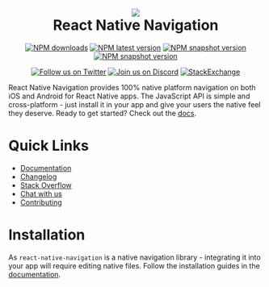 <h1 align="center">
  <img src=".logo.png"/><br/>
  React Native Navigation
</h1>

<p align="center">
  <a href="https://www.npmjs.com/package/react-native-navigation"><img src="https://img.shields.io/npm/dw/react-native-navigation.svg?style=flat-square" alt="NPM downloads"></a>
  <a href="https://www.npmjs.com/package/react-native-navigation"><img src="https://img.shields.io/npm/v/react-native-navigation/latest.svg?style=flat-square" alt="NPM latest version"></a>
  <a href="https://www.npmjs.com/package/react-native-navigation"><img src="https://img.shields.io/npm/v/react-native-navigation/snapshot.svg?style=flat-square" alt="NPM snapshot version"></a>
  <a href="https://jenkins-oss.wixpress.com/job/multi-react-native-navigation-master/"><img src="https://img.shields.io/jenkins/s/http/jenkins-oss.wixpress.com:8080/job/multi-react-native-navigation-master.svg?style=flat-square" alt="NPM snapshot version"></a>
</p>
<p align="center">
  <a href="https://twitter.com/reactnativenav"><img src="https://img.shields.io/twitter/follow/reactnativenav.svg?style=flat-square&colorA=1da1f2&colorB=&label=Follow%20us%20on%20Twitter" alt="Follow us on Twitter"></a>
  <a href="https://discord.gg/DhkZjq2"><img src="https://img.shields.io/badge/discord-react--native--navigation-738bd7.svg?style=flat" alt="Join us on Discord"></a>
  <a href="https://stackoverflow.com/questions/tagged/wix-react-native-navigation"><img src="https://img.shields.io/stackexchange/stackoverflow/t/wix-react-native-navigation.svg?style=flat" alt="StackExchange"></a>
</p>

React Native Navigation provides 100% native platform navigation on both iOS and Android for React Native apps. The JavaScript API is simple and cross-platform - just install it in your app and give your users the native feel they deserve. Ready to get started? Check out the [docs](https://wix.github.io/react-native-navigation/).

# Quick Links
- [Documentation](https://wix.github.io/react-native-navigation/)
- [Changelog](https://github.com/wix/react-native-navigation/blob/master/CHANGELOG.md)
- [Stack Overflow](http://stackoverflow.com/questions/tagged/react-native-navigation)
- [Chat with us](https://discord.gg/DhkZjq2)
- [Contributing](https://wix.github.io/react-native-navigation/docs/meta-contributing)

# Installation
As `react-native-navigation` is a native navigation library - integrating it into your app will require editing native files. Follow the installation guides in the [documentation](https://wix.github.io/react-native-navigation/).


